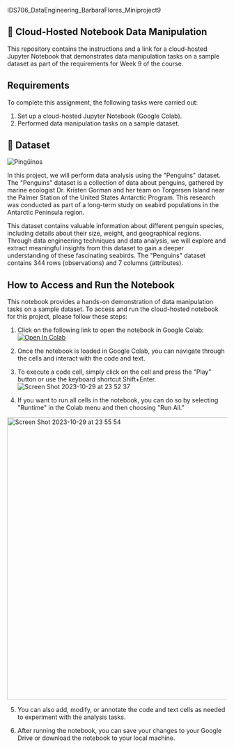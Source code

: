 IDS706_DataEngineering_BarbaraFlores_Miniproject9
## 📂  Cloud-Hosted Notebook Data Manipulation

This repository contains the instructions and a link for a cloud-hosted Jupyter Notebook that demonstrates data manipulation tasks on a sample dataset as part of the requirements for Week 9 of the course.

## Requirements

To complete this assignment, the following tasks were carried out:

1. Set up a cloud-hosted Jupyter Notebook (Google Colab).
2. Performed data manipulation tasks on a sample dataset.


## 🐧 Dataset
![Pingüinos](https://www.hogarmania.com/archivos/202104/aspectos-curiosos-pinguinos-portada-1280x720x80xX.jpg)

In this project, we will perform data analysis using the "Penguins" dataset. The "Penguins" dataset is a collection of data about penguins, gathered by marine ecologist Dr. Kristen Gorman and her team on Torgersen Island near the Palmer Station of the United States Antarctic Program. This research was conducted as part of a long-term study on seabird populations in the Antarctic Peninsula region.

This dataset contains valuable information about different penguin species, including details about their size, weight, and geographical regions. Through data engineering techniques and data analysis, we will explore and extract meaningful insights from this dataset to gain a deeper understanding of these fascinating seabirds. The "Penguins" dataset contains 344 rows (observations) and 7 columns (attributes).

## How to Access and Run the Notebook
This notebook provides a hands-on demonstration of data manipulation tasks on a sample dataset. To access and run the cloud-hosted notebook for this project, please follow these steps:

1. Click on the following link to open the notebook in Google Colab:  [![Open In Colab](https://colab.research.google.com/assets/colab-badge.svg)](https://colab.research.google.com/drive/179ts2vZp2tiNUdrdmwqWjtOkkjcuAkfY?usp=sharing)

2. Once the notebook is loaded in Google Colab, you can navigate through the cells and interact with the code and text.

3. To execute a code cell, simply click on the cell and press the "Play" button or use the keyboard shortcut Shift+Enter.
![Screen Shot 2023-10-29 at 23 52 37](https://github.com/nogibjj/IDS706_DataEngineering_BarbaraFlores_Miniproject9/assets/143648839/17119789-2962-444f-b0bf-ebd46e69ed21)


4. If you want to run all cells in the notebook, you can do so by selecting "Runtime" in the Colab menu and then choosing "Run All."
<img width="648" alt="Screen Shot 2023-10-29 at 23 55 54" src="https://github.com/nogibjj/IDS706_DataEngineering_BarbaraFlores_Miniproject9/assets/143648839/28d063da-f16d-4b3f-91e2-96121191a094">

5. You can also add, modify, or annotate the code and text cells as needed to experiment with the analysis tasks.

6. After running the notebook, you can save your changes to your Google Drive or download the notebook to your local machine.



